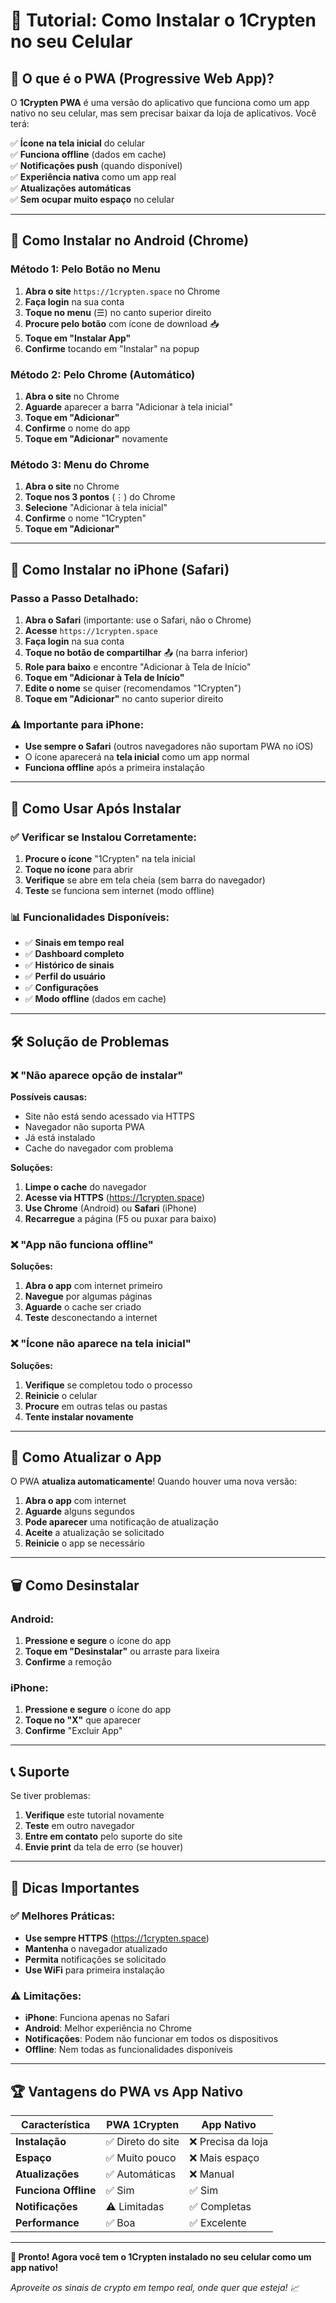 # 📱 Tutorial: Como Instalar o 1Crypten no seu Celular

## 🚀 O que é o PWA (Progressive Web App)?

O **1Crypten PWA** é uma versão do aplicativo que funciona como um app nativo no seu celular, mas sem precisar baixar da loja de aplicativos. Você terá:

✅ **Ícone na tela inicial** do celular  
✅ **Funciona offline** (dados em cache)  
✅ **Notificações push** (quando disponível)  
✅ **Experiência nativa** como um app real  
✅ **Atualizações automáticas**  
✅ **Sem ocupar muito espaço** no celular  

---

## 📱 Como Instalar no Android (Chrome)

### Método 1: Pelo Botão no Menu

1. **Abra o site** `https://1crypten.space` no Chrome
2. **Faça login** na sua conta
3. **Toque no menu** (☰) no canto superior direito
4. **Procure pelo botão** com ícone de download 📥
5. **Toque em "Instalar App"**
6. **Confirme** tocando em "Instalar" na popup

### Método 2: Pelo Chrome (Automático)

1. **Abra o site** no Chrome
2. **Aguarde** aparecer a barra "Adicionar à tela inicial"
3. **Toque em "Adicionar"**
4. **Confirme** o nome do app
5. **Toque em "Adicionar"** novamente

### Método 3: Menu do Chrome

1. **Abra o site** no Chrome
2. **Toque nos 3 pontos** (⋮) do Chrome
3. **Selecione** "Adicionar à tela inicial"
4. **Confirme** o nome "1Crypten"
5. **Toque em "Adicionar"**

---

## 🍎 Como Instalar no iPhone (Safari)

### Passo a Passo Detalhado:

1. **Abra o Safari** (importante: use o Safari, não o Chrome)
2. **Acesse** `https://1crypten.space`
3. **Faça login** na sua conta
4. **Toque no botão de compartilhar** 📤 (na barra inferior)
5. **Role para baixo** e encontre "Adicionar à Tela de Início"
6. **Toque em "Adicionar à Tela de Início"**
7. **Edite o nome** se quiser (recomendamos "1Crypten")
8. **Toque em "Adicionar"** no canto superior direito

### ⚠️ Importante para iPhone:
- **Use sempre o Safari** (outros navegadores não suportam PWA no iOS)
- O ícone aparecerá na **tela inicial** como um app normal
- **Funciona offline** após a primeira instalação

---

## 🔧 Como Usar Após Instalar

### ✅ Verificar se Instalou Corretamente:

1. **Procure o ícone** "1Crypten" na tela inicial
2. **Toque no ícone** para abrir
3. **Verifique** se abre em tela cheia (sem barra do navegador)
4. **Teste** se funciona sem internet (modo offline)

### 📊 Funcionalidades Disponíveis:

- ✅ **Sinais em tempo real**
- ✅ **Dashboard completo**
- ✅ **Histórico de sinais**
- ✅ **Perfil do usuário**
- ✅ **Configurações**
- ✅ **Modo offline** (dados em cache)

---

## 🛠️ Solução de Problemas

### ❌ "Não aparece opção de instalar"

**Possíveis causas:**
- Site não está sendo acessado via HTTPS
- Navegador não suporta PWA
- Já está instalado
- Cache do navegador com problema

**Soluções:**
1. **Limpe o cache** do navegador
2. **Acesse via HTTPS** (https://1crypten.space)
3. **Use Chrome** (Android) ou **Safari** (iPhone)
4. **Recarregue** a página (F5 ou puxar para baixo)

### ❌ "App não funciona offline"

**Soluções:**
1. **Abra o app** com internet primeiro
2. **Navegue** por algumas páginas
3. **Aguarde** o cache ser criado
4. **Teste** desconectando a internet

### ❌ "Ícone não aparece na tela inicial"

**Soluções:**
1. **Verifique** se completou todo o processo
2. **Reinicie** o celular
3. **Procure** em outras telas ou pastas
4. **Tente instalar novamente**

---

## 🔄 Como Atualizar o App

O PWA **atualiza automaticamente**! Quando houver uma nova versão:

1. **Abra o app** com internet
2. **Aguarde** alguns segundos
3. **Pode aparecer** uma notificação de atualização
4. **Aceite** a atualização se solicitado
5. **Reinicie** o app se necessário

---

## 🗑️ Como Desinstalar

### Android:
1. **Pressione e segure** o ícone do app
2. **Toque em "Desinstalar"** ou arraste para lixeira
3. **Confirme** a remoção

### iPhone:
1. **Pressione e segure** o ícone do app
2. **Toque no "X"** que aparecer
3. **Confirme** "Excluir App"

---

## 📞 Suporte

Se tiver problemas:

1. **Verifique** este tutorial novamente
2. **Teste** em outro navegador
3. **Entre em contato** pelo suporte do site
4. **Envie print** da tela de erro (se houver)

---

## 🎯 Dicas Importantes

### ✅ Melhores Práticas:
- **Use sempre HTTPS** (https://1crypten.space)
- **Mantenha** o navegador atualizado
- **Permita** notificações se solicitado
- **Use WiFi** para primeira instalação

### ⚠️ Limitações:
- **iPhone**: Funciona apenas no Safari
- **Android**: Melhor experiência no Chrome
- **Notificações**: Podem não funcionar em todos os dispositivos
- **Offline**: Nem todas as funcionalidades disponíveis

---

## 🏆 Vantagens do PWA vs App Nativo

| Característica | PWA 1Crypten | App Nativo |
|---|---|---|
| **Instalação** | ✅ Direto do site | ❌ Precisa da loja |
| **Espaço** | ✅ Muito pouco | ❌ Mais espaço |
| **Atualizações** | ✅ Automáticas | ❌ Manual |
| **Funciona Offline** | ✅ Sim | ✅ Sim |
| **Notificações** | ⚠️ Limitadas | ✅ Completas |
| **Performance** | ✅ Boa | ✅ Excelente |

---

**🎉 Pronto! Agora você tem o 1Crypten instalado no seu celular como um app nativo!**

*Aproveite os sinais de crypto em tempo real, onde quer que esteja! 📈*